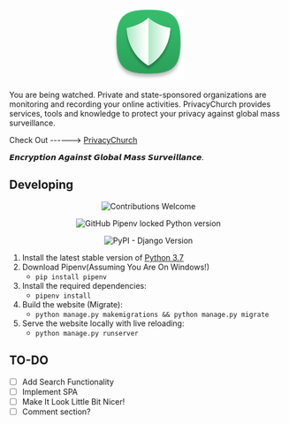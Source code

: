 <p align="center">
<img src="https://github.com/bayek0fsiwa/privacychurch/blob/master/static/images/photo.png?raw=true"
height="130">
</p>

You are being watched. Private and state-sponsored organizations are monitoring and recording your online activities. PrivacyChurch provides services, tools and knowledge to protect your privacy against global mass surveillance.

Check Out ------> [PrivacyChurch](http://d10875e2.ngrok.io)

𝙀𝙣𝙘𝙧𝙮𝙥𝙩𝙞𝙤𝙣 𝘼𝙜𝙖𝙞𝙣𝙨𝙩 𝙂𝙡𝙤𝙗𝙖𝙡 𝙈𝙖𝙨𝙨 𝙎𝙪𝙧𝙫𝙚𝙞𝙡𝙡𝙖𝙣𝙘𝙚.

## Developing

<p align="center">
<img alt="Contributions Welcome" src="https://camo.githubusercontent.com/da04b11eb09a13269b08225b3b88851ddb705e78/68747470733a2f2f696d672e736869656c64732e696f2f62616467652f636f6e747269627574696f6e732d77656c636f6d652d677265656e3f7374796c653d666c6174" data-canonical-src="https://img.shields.io/badge/contributions-welcome-green?style=flat" style="max-width:100%;" width="210px" height="27"></a>
</p>
<p align="center">
<img alt="GitHub Pipenv locked Python version" src="https://img.shields.io/github/pipenv/locked/python-version/bayek0fsiwa/privacychurch?logo=Python&logoColor=Yellow&style=plastic">
</p>
<p align="center">
<img alt="PyPI - Django Version" src="https://img.shields.io/pypi/djversions/djangorestframework?logo=django&style=for-the-badge">
</p>

1. Install the latest stable version of [Python 3.7](https://www.python.org/downloads/)
1. Download Pipenv(Assuming You Are On Windows!)
	* `pip install pipenv`
1. Install the required dependencies:
	* `pipenv install`
1. Build the website (Migrate):
	* `python manage.py makemigrations && python manage.py migrate`
1. Serve the website locally with live reloading:
	* `python manage.py runserver`


## TO-DO
- [ ] Add Search Functionality
- [ ] Implement SPA
- [ ] Make It Look Little Bit Nicer!
- [ ] Comment section?